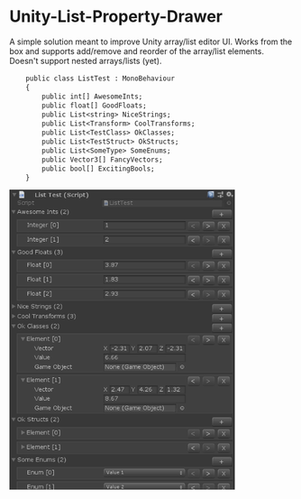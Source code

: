 # Unity-List-Property-Drawer

A simple solution meant to improve Unity array/list editor UI. Works from the box and supports add/remove and reorder of the array/list elements.
Doesn't support nested arrays/lists (yet).
```
    public class ListTest : MonoBehaviour
    {
        public int[] AwesomeInts;
        public float[] GoodFloats;
        public List<string> NiceStrings;
        public List<Transform> CoolTransforms;
        public List<TestClass> OkClasses;
        public List<TestStruct> OkStructs;
        public List<SomeType> SomeEnums;
        public Vector3[] FancyVectors;
        public bool[] ExcitingBools;
    }
```
<img src="Images/list_test1.PNG" width = "400">
